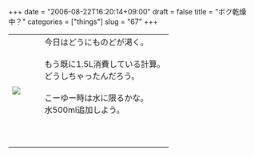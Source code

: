 +++
date = "2006-08-22T16:20:14+09:00"
draft = false
title = "ボク乾燥中？"
categories = ["things"]
slug = "67"
+++

<table width="100%">
	<tr>
		<td width="20%" valign="middle">
			<a href="https://keruru.net/images/44eab02d9ee07-img044.html" onclick="window.open('https://keruru.net/images/44eab02d9ee07-img044.html','popup','width=480,height=640,scrollbars=no,resizable=no,toolbar=no,directories=no,location=no,menubar=no,status=no'); return false"><img src="https://keruru.net/images/44eab02d9ee07-thumb_img044.jpg" border="0" /></a>
		</td>
		<td width="80%" valign="middle">
			今日はどうにものどが渇く。<br /><br />もう既に1.5L消費している計算。<br />どうしちゃったんだろう。<br /><br />こーゆー時は水に限るかな。<br />水500ml追加しよう。<br /><br /><br /><br />
		</td>
	</tr>
</table>
